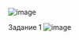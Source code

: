 ![image](https://user-images.githubusercontent.com/55356699/203157208-2e2e2672-90f4-424f-841f-8d0fbd0fd42d.png)


Задание 1
![image](https://user-images.githubusercontent.com/55356699/203156756-dca78ff0-e8e5-49c8-8350-b7ead7ad53fb.png)
